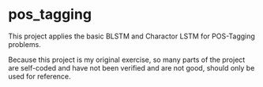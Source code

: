 # pos_tagging

This project applies the basic BLSTM and Charactor LSTM for POS-Tagging problems.

Because this project is my original exercise, so many parts of the project are self-coded and have not been verified and are not good, should only be used for reference.
